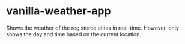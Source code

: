 # vanilla-weather-app
Shows the weather of the registered cities in real-time. However, only shows the day and time based on the current location.
